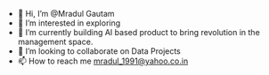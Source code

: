 - 👋 Hi, I’m @Mradul Gautam
- 👀 I’m interested in exploring
- 🌱 I’m currently building AI based product to bring revolution in the management space.
- 💞️ I’m looking to collaborate on Data Projects
- 📫 How to reach me mradul_1991@yahoo.co.in

<!---
mradul-gautam/mradul-gautam is a ✨ special ✨ repository because its `README.md` (this file) appears on your GitHub profile.
You can click the Preview link to take a look at your changes.
--->
